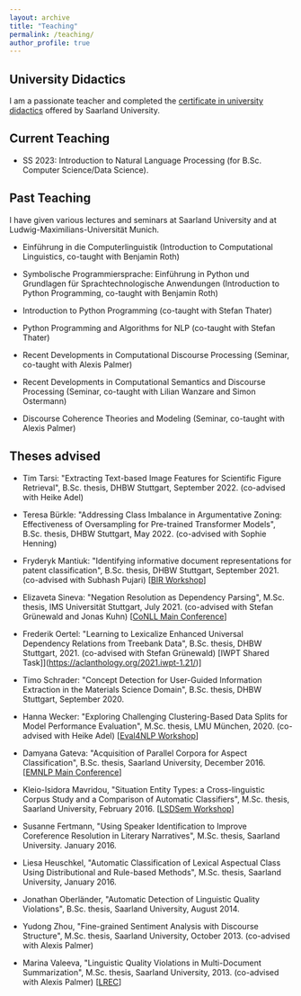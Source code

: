 ```yaml
---
layout: archive
title: "Teaching"
permalink: /teaching/
author_profile: true
---
```


University Didactics
-------------------
I am a passionate teacher and completed the [certificate in university didactics](https://www.uni-saarland.de/einrichtung/zell/arbeitsstelle-hochschuldidaktik/hochschuldidaktik-zertifikat.html) offered by Saarland University.


Current Teaching
----------------
* SS 2023: Introduction to Natural Language Processing (for B.Sc. Computer Science/Data Science).


Past Teaching
-------------
I have given various lectures and seminars at Saarland University and at Ludwig-Maximilians-Universität Munich.

* Einführung in die Computerlinguistik (Introduction to Computational Linguistics, co-taught with Benjamin Roth)

* Symbolische Programmiersprache: Einführung in Python und Grundlagen für Sprachtechnologische Anwendungen (Introduction to Python Programming, co-taught with Benjamin Roth)

* Introduction to Python Programming (co-taught with Stefan Thater)

* Python Programming and Algorithms for NLP (co-taught with Stefan Thater)

* Recent Developments in Computational Discourse Processing (Seminar, co-taught with Alexis Palmer)

* Recent Developments in Computational Semantics and Discourse Processing (Seminar, co-taught with Lilian Wanzare and Simon Ostermann)

* Discourse Coherence Theories and Modeling (Seminar, co-taught with Alexis Palmer)


Theses advised
-------------
* Tim Tarsi: "Extracting Text-based Image Features for Scientific Figure Retrieval", B.Sc. thesis, DHBW Stuttgart, September 2022. (co-advised with Heike Adel)

* Teresa Bürkle: "Addressing Class Imbalance in Argumentative Zoning: Effectiveness of Oversampling for Pre-trained Transformer Models", B.Sc. thesis, DHBW Stuttgart, May 2022. (co-advised with Sophie Henning)

* Fryderyk Mantiuk: "Identifying informative document representations for patent classification", B.Sc. thesis, DHBW Stuttgart, September 2021. (co-advised with Subhash Pujari) [[BIR Workshop](https://ceur-ws.org/Vol-3230/paper-04.pdf)]

* Elizaveta Sineva: "Negation Resolution as Dependency Parsing", M.Sc. thesis, IMS Universität Stuttgart, July 2021. (co-advised with Stefan Grünewald and Jonas Kuhn) [[CoNLL Main Conference](https://aclanthology.org/2021.conll-1.41/)]

* Frederik Oertel: "Learning to Lexicalize Enhanced Universal Dependency Relations from Treebank Data", B.Sc. thesis, DHBW Stuttgart, 2021. (co-advised with Stefan Grünewald) [IWPT Shared Task]](https://aclanthology.org/2021.iwpt-1.21/)]

* Timo Schrader: "Concept Detection for User-Guided Information Extraction in the Materials Science Domain", B.Sc. thesis, DHBW Stuttgart, September 2020.

* Hanna Wecker: "Exploring Challenging Clustering-Based Data Splits for Model Performance Evaluation", M.Sc. thesis, LMU München, 2020. (co-advised with Heike Adel) [[Eval4NLP Workshop](https://aclanthology.org/2020.eval4nlp-1.15/)]

* Damyana Gateva: "Acquisition of Parallel Corpora for Aspect Classification", B.Sc. thesis, Saarland University, December 2016. [[EMNLP Main Conference](https://aclanthology.org/D17-1271/)]

* Kleio-Isidora Mavridou, "Situation Entity Types: a Cross-linguistic Corpus Study and a Comparison of Automatic Classifiers", M.Sc. thesis, Saarland University, February 2016. [[LSDSem Workshop](https://aclanthology.org/W15-2702/)]

* Susanne Fertmann, "Using Speaker Identification to Improve Coreference Resolution in Literary Narratives", M.Sc. thesis, Saarland University. January 2016.

* Liesa Heuschkel, "Automatic Classification of Lexical Aspectual Class Using Distributional and Rule-based Methods", M.Sc. thesis, Saarland University, January 2016.

* Jonathan Oberländer, "Automatic Detection of Linguistic Quality Violations", B.Sc. thesis, Saarland University, August 2014.

* Yudong Zhou, "Fine-grained Sentiment Analysis with Discourse Structure", M.Sc. thesis, Saarland University, October 2013. (co-advised with Alexis Palmer)

* Marina Valeeva, "Linguistic Quality Violations in Multi-Document Summarization", M.Sc. thesis, Saarland University, 2013. (co-advised with Alexis Palmer) [[LREC](https://aclanthology.org/L14-1467/)]
